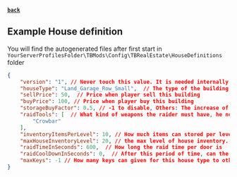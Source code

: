 [**`back`**](../Readme.md)

## Example House definition

You will find the autogenerated files after first start in `YourServerProfilesFolder\TBMods\Config\TBRealEstate\HouseDefinitions` folder

``` json lines
{
    "version": "1", // Never touch this value. It is needed internally
    "houseType": "Land_Garage_Row_Small",  // The type of the building 
    "sellPrice": 50,  // Price when player sell this building
    "buyPrice": 100, // Price when player buy this building
    "storageBuyFactor": 0.5, // -1 to disable, Others: The increase of price, when a player buy a storage. E.g. first cost 100 the second will cost 150 by a factor of 0.5
    "raidTools": [  // What kind of weapons the raider must have, he needs only one of the.
        "Crowbar"
    ],
    "inventoryItemsPerLevel": 10, // How much items can stored per level
    "maxHouseInventoryLevel": 20, // the max level of house inventory.
    "raidTimeInSeconds": 600,  // How long the raid time per door is
    "raidCoolDownInSeconds": 0,  // After this period of time, can the doors looked after the last door was raided
    "maxKeys": -1 // How many keys can given for this house type to other plasers. Every house counts for his own. -1 = unlimited keys 10 = only 10 Players can get access to this house
}
```